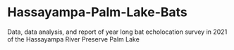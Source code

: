 # Hassayampa-Palm-Lake-Bats
Data, data analysis, and report of year long bat echolocation survey in 2021 of the Hassayampa River Preserve Palm Lake

